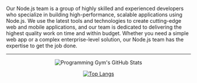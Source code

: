 Our Node.js team is a group of highly skilled and experienced developers who specialize in building high-performance, scalable applications using Node.js. We use the latest tools and technologies to create cutting-edge web and mobile applications, and our team is dedicated to delivering the highest quality work on time and within budget. Whether you need a simple web app or a complex enterprise-level solution, our Node.js team has the expertise to get the job done.
<hr/>

<div class="stats" align="center">

![Programming Gym's GitHub Stats](https://github-readme-stats.vercel.app/api?username=nodeteamdev&hide=stars&count_private=true&show_icons=true&theme=algolia&border_radius=20) 

[![Top Langs](https://github-readme-stats.vercel.app/api/top-langs/?username=nodeteamdev&layout=compact&show_icons=true&theme=algolia&border_radius=20)](https://github.com/anuraghazra/github-readme-stats)

</div>
